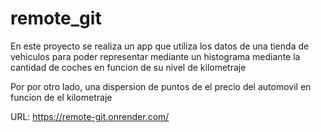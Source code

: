 # remote_git
En este proyecto se realiza un app que utiliza los datos de una tienda de vehiculos para poder representar mediante un histograma mediante la cantidad de coches en funcion de su nivel de kilometraje 

Por por otro lado, una dispersion de puntos de el precio del automovil en funcion de el kilometraje 

URL:
https://remote-git.onrender.com/